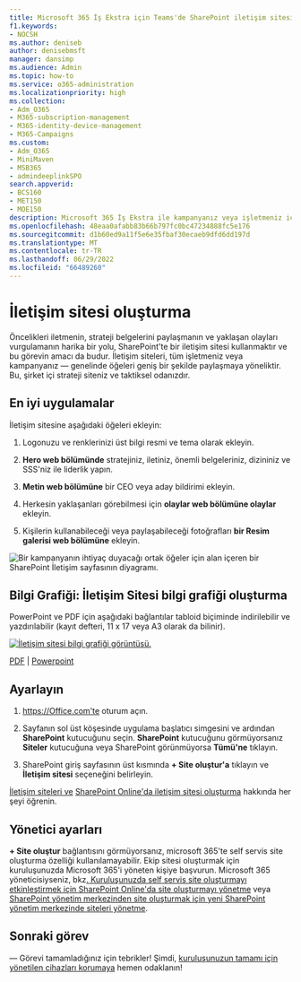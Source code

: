 ```yaml
---
title: Microsoft 365 İş Ekstra için Teams'de SharePoint iletişim sitesi oluşturma
f1.keywords:
- NOCSH
ms.author: deniseb
author: denisebmsft
manager: dansimp
ms.audience: Admin
ms.topic: how-to
ms.service: o365-administration
ms.localizationpriority: high
ms.collection:
- Adm_O365
- M365-subscription-management
- M365-identity-device-management
- M365-Campaigns
ms.custom:
- Adm_O365
- MiniMaven
- MSB365
- admindeeplinkSPO
search.appverid:
- BCS160
- MET150
- MOE150
description: Microsoft 365 İş Ekstra ile kampanyanız veya işletmeniz için neden ve nasıl SharePoint iletişim sitesi oluşturacağınızı öğrenin ve yanlış dosya paylaşımı nedeniyle ekibi siber saldırılara ve kötü amaçlı yazılımlara ve diğer tehditlere karşı koruyun.
ms.openlocfilehash: 48eaa0afabb83b66b797fc0bc47234888fc5e176
ms.sourcegitcommit: d1b60ed9a11f5e6e35fbaf30ecaeb9dfd6dd197d
ms.translationtype: MT
ms.contentlocale: tr-TR
ms.lasthandoff: 06/29/2022
ms.locfileid: "66489260"
---
```

# <a name="create-a-communications-site"></a>İletişim sitesi oluşturma

Öncelikleri iletmenin, strateji belgelerini paylaşmanın ve yaklaşan olayları vurgulamanın harika bir yolu, SharePoint'te bir iletişim sitesi kullanmaktır ve bu görevin amacı da budur. İletişim siteleri, tüm işletmeniz veya kampanyanız &mdash; genelinde öğeleri geniş bir şekilde paylaşmaya yöneliktir. Bu, şirket içi strateji siteniz ve taktiksel odanızdır. 

## <a name="best-practices"></a>En iyi uygulamalar

İletişim sitesine aşağıdaki öğeleri ekleyin:

1. Logonuzu ve renklerinizi üst bilgi resmi ve tema olarak ekleyin.

2. **Hero web bölümünde** stratejiniz, iletiniz, önemli belgeleriniz, dizininiz ve SSS'niz ile liderlik yapın.

3. **Metin web bölümüne** bir CEO veya aday bildirimi ekleyin.

4. Herkesin yaklaşanları görebilmesi için **olaylar web bölümüne olaylar** ekleyin.

5. Kişilerin kullanabileceği veya paylaşabileceği fotoğrafları **bir Resim galerisi web bölümüne** ekleyin.

![Bir kampanyanın ihtiyaç duyacağı ortak öğeler için alan içeren bir SharePoint İletişim sayfasının diyagramı.](../media/m365-democracy-comms-site.png)

## <a name="infographic-create-a-communications-site-infographic"></a>Bilgi Grafiği: İletişim Sitesi bilgi grafiği oluşturma

PowerPoint ve PDF için aşağıdaki bağlantılar tabloid biçiminde indirilebilir ve yazdırılabilir (kayıt defteri, 11 x 17 veya A3 olarak da bilinir).

[![İletişim sitesi bilgi grafiği görüntüsü.](../media/M365-Campaigns-CreateCommunicationSite-358-201.png)](https://download.microsoft.com/download/3/f/f/3ff49b41-e5a4-4993-a00c-7f791a80b627/M365CampaignsCreateCommunicationSite.pdf)

[PDF](https://download.microsoft.com/download/3/f/f/3ff49b41-e5a4-4993-a00c-7f791a80b627/M365CampaignsCreateCommunicationSite.pdf) |  [Powerpoint](https://download.microsoft.com/download/3/f/f/3ff49b41-e5a4-4993-a00c-7f791a80b627/M365CampaignsCreateCommunicationSite.pptx)

## <a name="set-it-up"></a>Ayarlayın

1. https://Office.com'te oturum açın.

2. Sayfanın sol üst köşesinde uygulama başlatıcı simgesini ve ardından **SharePoint** kutucuğunu seçin. **SharePoint** kutucuğunu görmüyorsanız **Siteler** kutucuğuna veya SharePoint görünmüyorsa **Tümü'ne** tıklayın.

3. SharePoint giriş sayfasının üst kısmında **+ Site oluştur'a** tıklayın ve **İletişim sitesi** seçeneğini belirleyin.

[İletişim siteleri ve](https://support.office.com/article/What-is-a-SharePoint-communication-site-94A33429-E580-45C3-A090-5512A8070732) [SharePoint Online'da iletişim sitesi oluşturma](https://support.microsoft.com/en-us/office/create-a-communication-site-in-sharepoint-online-7fb44b20-a72f-4d2c-9173-fc8f59ba50eb) hakkında her şeyi öğrenin.

## <a name="admin-settings"></a>Yönetici ayarları

**+ Site oluştur** bağlantısını görmüyorsanız, microsoft 365'te self servis site oluşturma özelliği kullanılamayabilir. Ekip sitesi oluşturmak için kuruluşunuzda Microsoft 365'i yöneten kişiye başvurun. Microsoft 365 yöneticisiyseniz, bkz[. Kuruluşunuzda self servis site oluşturmayı etkinleştirmek için SharePoint Online'da site oluşturmayı yönetme](/sharepoint/manage-site-creation) veya [SharePoint yönetim merkezinden site oluşturmak için yeni SharePoint yönetim merkezinde siteleri yönetme](/sharepoint/manage-sites-in-new-admin-center).<a href="https://go.microsoft.com/fwlink/?linkid=2185219" target="_blank"></a>

## <a name="next-mission"></a>Sonraki görev

&mdash; Görevi tamamladığınız için tebrikler! Şimdi, [kuruluşunuzun tamamı için yönetilen cihazları korumaya](m365bp-protect-devices.md) hemen odaklanın!